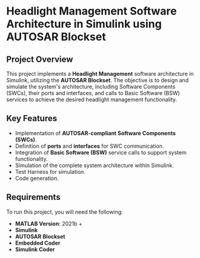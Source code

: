 # Headlight Management Software Architecture in Simulink using AUTOSAR Blockset

## Project Overview
This project implements a **Headlight Management** software architecture in Simulink, utilizing the **AUTOSAR Blockset**. The objective is to design and simulate the system's architecture, including Software Components (SWCs), their ports and interfaces, and calls to Basic Software (BSW) services to achieve the desired headlight management functionality.

## Key Features
- Implementation of **AUTOSAR-compliant Software Components (SWCs)**.
- Definition of **ports** and **interfaces** for SWC communication.
- Integration of **Basic Software (BSW)** service calls to support system functionality.
- Simulation of the complete system architecture within Simulink.
- Test Harness for simulation.
- Code generation.

## Requirements
To run this project, you will need the following:
- **MATLAB Version**: 2021b +
- **Simulink**
- **AUTOSAR Blockset**
- **Embedded Coder**
- **Simulink Coder**


